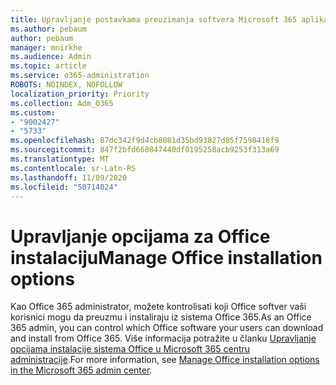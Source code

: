 ```yaml
---
title: Upravljanje postavkama preuzimanja softvera Microsoft 365 aplikacija
ms.author: pebaum
author: pebaum
manager: mnirkhe
ms.audience: Admin
ms.topic: article
ms.service: o365-administration
ROBOTS: NOINDEX, NOFOLLOW
localization_priority: Priority
ms.collection: Adm_O365
ms.custom:
- "9002427"
- "5733"
ms.openlocfilehash: 87dc342f9d4cb8081d35bd93827d05f7598418f9
ms.sourcegitcommit: 847f2bfd660847440df0195258acb9253f313a69
ms.translationtype: MT
ms.contentlocale: sr-Latn-RS
ms.lasthandoff: 11/09/2020
ms.locfileid: "50714024"
---
```

# <a name="manage-office-installation-options"></a><span data-ttu-id="ca945-102">Upravljanje opcijama za Office instalaciju</span><span class="sxs-lookup"><span data-stu-id="ca945-102">Manage Office installation options</span></span>

<span data-ttu-id="ca945-103">Kao Office 365 administrator, možete kontrolisati koji Office softver vaši korisnici mogu da preuzmu i instaliraju iz sistema Office 365.</span><span class="sxs-lookup"><span data-stu-id="ca945-103">As an Office 365 admin, you can control which Office software your users can download and install from Office 365.</span></span> <span data-ttu-id="ca945-104">Više informacija potražite u članku [Upravljanje opcijama instalacije sistema Office u Microsoft 365 centru administracije](https://docs.microsoft.com/deployoffice/manage-software-download-settings-office-365).</span><span class="sxs-lookup"><span data-stu-id="ca945-104">For more information, see [Manage Office installation options in the Microsoft 365 admin center](https://docs.microsoft.com/deployoffice/manage-software-download-settings-office-365).</span></span>
